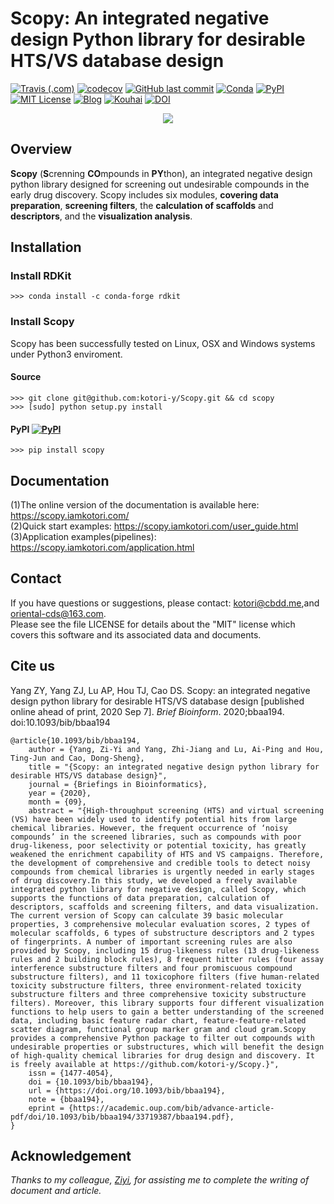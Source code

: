<!--
 * @Description: 
 * @Author: Kotori Y
 * @Date: 2019-09-15 17:04:40
 * @LastEditors: Kotori Y
 * @LastEditTime: 2021-05-14 21:18:26
 * @FilePath: \scopy\README.md
 * @AuthorMail: kotori@cbdd.me
-->
# Scopy: An integrated negative design Python library for desirable HTS/VS database design

[![Travis (.com)](https://img.shields.io/travis/com/kotori-y/scopy)](https://travis-ci.com/kotori-y/Scopy) [![codecov](https://codecov.io/gh/kotori-y/Scopy/branch/master/graph/badge.svg)](https://codecov.io/gh/kotori-y/Scopy) [![GitHub last commit](https://img.shields.io/github/last-commit/kotori-y/scopy)](https://github.com/kotori-y/Scopy/commits/master) [![Conda](https://img.shields.io/badge/Install%20with-conda-green)](https://conda.anaconda.org/kotori_y) [![PyPI](https://img.shields.io/badge/Install%20with-pypi-informational)](https://pypi.org/project/scopy/) [![MIT License](https://img.shields.io/badge/license-MIT-black)](https://anaconda.org/kotori_y/scopy) [![Blog](https://img.shields.io/badge/blog-iamkotori-pink)](https://blog.iamkotori.com/) [![Kouhai](https://img.shields.io/badge/contributor-Ziyi-%23B3D0BE)](https://github.com/Yangziyi1997) [![DOI](https://img.shields.io/badge/doi-Briefings%20in%20Bioinformatics-informational)](https://doi.org/10.1093/bib/bbaa194)

<div align=center>
    <img src='Scopy.png'>
</div>

## Overview

**Scopy** (**S**crenning **CO**mpounds in **PY**thon), an integrated negative design python library designed for screening out undesirable compounds in the early drug discovery. Scopy includes six modules, **covering data preparation**, **screening filters**, the **calculation of scaffolds** and **descriptors**, and the **visualization analysis**. 

## Installation

### Install RDKit

```
>>> conda install -c conda-forge rdkit
```

### Install Scopy

Scopy has been successfully tested on Linux, OSX and Windows systems under Python3 enviroment.

#### Source

```
>>> git clone git@github.com:kotori-y/Scopy.git && cd scopy
>>> [sudo] python setup.py install
```

<!-- #### Conda [![Conda](https://img.shields.io/conda/v/kotori_y/scopy?color=green&label=conda&style=flat-square)](https://anaconda.org/kotori_y/scopy)

```
>>> conda install -c kotori_y scopy
``` -->

#### PyPI [![PyPI](https://img.shields.io/pypi/v/scopy?style=flat-square)](https://pypi.org/project/scopy/)

```
>>> pip install scopy
```

## Documentation

(1)The online version of the documentation is available here: https://scopy.iamkotori.com/<br>(2)Quick start examples: https://scopy.iamkotori.com/user_guide.html<br>(3)Application examples(pipelines): https://scopy.iamkotori.com/application.html

## Contact

If you have questions or suggestions, please contact: kotori@cbdd.me,and oriental-cds@163.com.<br>Please see the file LICENSE for details about the "MIT" license which covers this software and its associated data and documents.

## Cite us

Yang ZY, Yang ZJ, Lu AP, Hou TJ, Cao DS. Scopy: an integrated negative design python library for desirable HTS/VS database design [published online ahead of print, 2020 Sep 7]. *Brief Bioinform*. 2020;bbaa194. doi:10.1093/bib/bbaa194

```
@article{10.1093/bib/bbaa194,
    author = {Yang, Zi-Yi and Yang, Zhi-Jiang and Lu, Ai-Ping and Hou, Ting-Jun and Cao, Dong-Sheng},
    title = "{Scopy: an integrated negative design python library for desirable HTS/VS database design}",
    journal = {Briefings in Bioinformatics},
    year = {2020},
    month = {09},
    abstract = "{High-throughput screening (HTS) and virtual screening (VS) have been widely used to identify potential hits from large chemical libraries. However, the frequent occurrence of ‘noisy compounds’ in the screened libraries, such as compounds with poor drug-likeness, poor selectivity or potential toxicity, has greatly weakened the enrichment capability of HTS and VS campaigns. Therefore, the development of comprehensive and credible tools to detect noisy compounds from chemical libraries is urgently needed in early stages of drug discovery.In this study, we developed a freely available integrated python library for negative design, called Scopy, which supports the functions of data preparation, calculation of descriptors, scaffolds and screening filters, and data visualization. The current version of Scopy can calculate 39 basic molecular properties, 3 comprehensive molecular evaluation scores, 2 types of molecular scaffolds, 6 types of substructure descriptors and 2 types of fingerprints. A number of important screening rules are also provided by Scopy, including 15 drug-likeness rules (13 drug-likeness rules and 2 building block rules), 8 frequent hitter rules (four assay interference substructure filters and four promiscuous compound substructure filters), and 11 toxicophore filters (five human-related toxicity substructure filters, three environment-related toxicity substructure filters and three comprehensive toxicity substructure filters). Moreover, this library supports four different visualization functions to help users to gain a better understanding of the screened data, including basic feature radar chart, feature-feature-related scatter diagram, functional group marker gram and cloud gram.Scopy provides a comprehensive Python package to filter out compounds with undesirable properties or substructures, which will benefit the design of high-quality chemical libraries for drug design and discovery. It is freely available at https://github.com/kotori-y/Scopy.}",
    issn = {1477-4054},
    doi = {10.1093/bib/bbaa194},
    url = {https://doi.org/10.1093/bib/bbaa194},
    note = {bbaa194},
    eprint = {https://academic.oup.com/bib/advance-article-pdf/doi/10.1093/bib/bbaa194/33719387/bbaa194.pdf},
}
```

  

## Acknowledgement

*Thanks to my colleague, [Ziyi](https://github.com/Yangziyi1997), for assisting me to complete the writing of document and article.*
